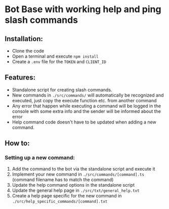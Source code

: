 # Bot Base with working help and ping slash commands

## Installation:
- Clone the code
- Open a terminal and execute `npm install`
- Create a `.env` file for the `TOKEN` and `CLIENT_ID`

## Features:
- Standalone script for creating slash commands.
- New commands in `./src/commands/` will automatically be recognized and executed, just copy the execute function etc. from another command
- Any error that happen while executing a command will be logged in the console with some extra info and the sender will be informed about the error
- Help command code doesn't have to be updated when adding a new command.

## How to:
### Setting up a new command:
  1. Add the command to the bot via the standalone script and execute it
  2. Implement your new command in `./src/commands/[command].ts` (command filename has to match the command)
  3. Update the help command options in the standalone script
  4. Update the general help page in `./src/txt/general_help.txt`
  5. Create a help page specific for the new command in `./src/help_specific_commands/[command].txt`
